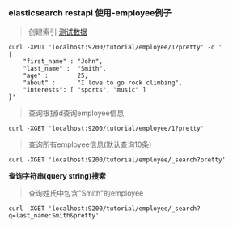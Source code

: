 ### elasticsearch restapi 使用-employee例子
> 创建索引 [测试数据](../data/employee.md)
```
curl -XPUT 'localhost:9200/tutorial/employee/1?pretty' -d ' 
{
    "first_name" : "John",
    "last_name" :  "Smith",
    "age" :        25,
    "about" :      "I love to go rock climbing",
    "interests": [ "sports", "music" ]
}'
```

> 查询根据id查询employee信息
```
curl -XGET 'localhost:9200/tutorial/employee/1?pretty'
```

> 查询所有employee信息(默认查询10条)
```
curl -XGET 'localhost:9200/tutorial/employee/_search?pretty'
```
**查询字符串(query string)搜索**
> 查询姓氏中包含"Smith"的employee
```
curl -XGET 'localhost:9200/tutorial/employee/_search?q=last_name:Smith&pretty'
```